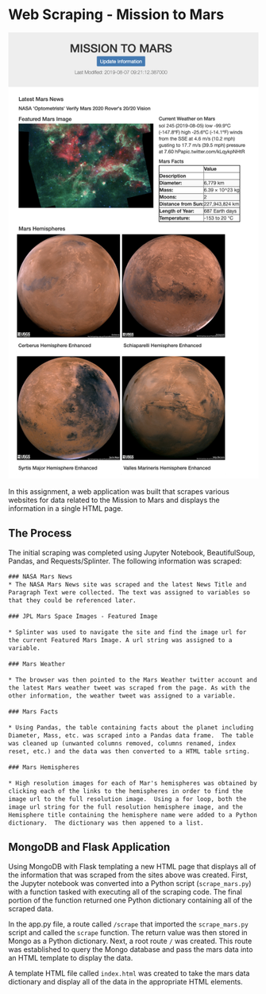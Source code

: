 # Web Scraping - Mission to Mars

![mission_to_mars](Images/FinalProduct.png)

In this assignment, a web application was built that scrapes various websites for data related to the Mission to Mars and displays the information in a single HTML page. 

## The Process

The initial scraping was completed using Jupyter Notebook, BeautifulSoup, Pandas, and Requests/Splinter. The following information was scraped:

    ### NASA Mars News
    * The NASA Mars News site was scraped and the latest News Title and Paragraph Text were collected. The text was assigned to variables so that they could be referenced later.

    ### JPL Mars Space Images - Featured Image

    * Splinter was used to navigate the site and find the image url for the current Featured Mars Image. A url string was assigned to a variable.

    ### Mars Weather

    * The browser was then pointed to the Mars Weather twitter account and the latest Mars weather tweet was scraped from the page. As with the other information, the weather tweet was assigned to a variable. 

    ### Mars Facts

    * Using Pandas, the table containing facts about the planet including Diameter, Mass, etc. was scraped into a Pandas data frame.  The table was cleaned up (unwanted columns removed, columns renamed, index reset, etc.) and the data was then converted to a HTML table srting.

    ### Mars Hemispheres

    * High resolution images for each of Mar's hemispheres was obtained by clicking each of the links to the hemispheres in order to find the image url to the full resolution image.  Using a for loop, both the image url string for the full resolution hemisphere image, and the Hemisphere title containing the hemisphere name were added to a Python dictionary.  The dictionary was then appened to a list.

## MongoDB and Flask Application

Using MongoDB with Flask templating a new HTML page that displays all of the information that was scraped from the sites above was created.  First, the Jupyter notebook was converted into a Python script (`scrape_mars.py`) with a function tasked with executing all of the scraping code.  The final portion of the function returned one Python dictionary containing all of the scraped data.

In the app.py file, a route called `/scrape` that imported the `scrape_mars.py` script and called the `scrape` function.  The return value was then stored in Mongo as a Python dictionary.  Next, a root route `/` was created.  This route was established to query the Mongo database and pass the mars data into an HTML template to display the data.

A template HTML file called `index.html` was created to take the mars data dictionary and display all of the data in the appropriate HTML elements.
